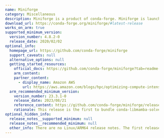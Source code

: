 ```yaml
---
name: Miniforge
category: Miscellaneous
description: Miniforge is a product of conda-forge. Miniforge is launched with a vision to provide Miniconda-like installers, with the added feature of conda-forge. Miniforge is the easiest way to get started with conda-forge.
download_url: https://conda-forge.org/miniforge/#latest-release
works_on_arm: true
supported_minimum_version:
  version_number: 4.8.2-0
  release_date: 2020/02/02
optional_info:
  homepage_url: https://github.com/conda-forge/miniforge
  support_caveats: null
  alternative_options: null
  getting_started_resources:
    official_docs: https://github.com/conda-forge/miniforge?tab=readme-ov-file#install
    arm_content:
    partner_content:
      - display_name: Amazon AWS
        url: https://aws.amazon.com/blogs/hpc/optimizing-compute-intensive-tasks-on-aws/
  arm_recommended_minimum_version:
    version_number: 23.3.1-0
    release_date: 2023/08/21
    reference_content: https://github.com/conda-forge/miniforge/releases/tag/23.3.1-0
    rationale: This release is the first to bundle conda-libmamba-solver and mamba with Miniforge, making it functionally identical to Mambaforge. The only distinction between the two is the default installation directory name. It includes conda 23.3.1, conda-libmamba-solver 23.3.0, and mamba 1.4.2, offering faster dependency resolution and improved performance.
optional_hidden_info:
  release_notes__supported_minimum: null
  release_notes__recommended_minimum: null
  other_info: There are no Linux/ARM64 release notes. The first release of miniforge, i.e. 4.8.2-0, rolls out AArch64 installer. Kindly find it [here](https://conda-forge.org/miniforge/#4.8.2-0).
---
```

